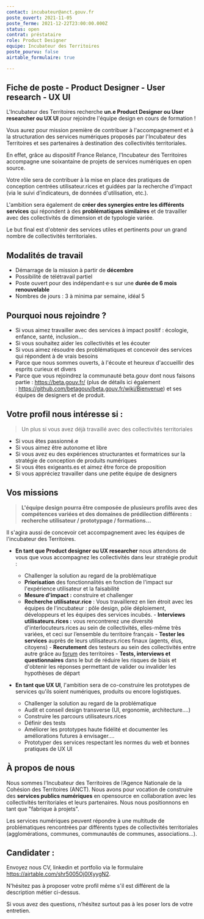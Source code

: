 ```yaml
---
contact: incubateur@anct.gouv.fr
poste_ouvert: 2021-11-05
poste_ferme: 2021-12-22T23:00:00.000Z
status: open
contrat: préstataire
role: Product Designer
equipe: Incubateur des Territoires
poste_pourvu: false
airtable_formulaire: true

---
```


## Fiche de poste - Product Designer - User research - UX UI

L'Incubateur des Territoires recherche **un.e Product Designer ou User researcher ou UX UI** pour rejoindre l'équipe design en cours de formation !

Vous aurez pour mission première de contribuer à l'accompagnement et à la structuration des services numériques proposés par l'Incubateur des Territoires et ses partenaires à destination des collectivités territoriales.

En effet, grâce au dispositif France Relance, l'Incubateur des Territoires accompagne une soixantaine de projets de services numériques en open source.

Votre rôle sera de contribuer à la mise en place des pratiques de conception centrées utilisateur.rices et guidées par la recherche d'impact (via le suivi d'indicateurs, de données d'utilisation, etc.).

L'ambition sera également de **créer des synergies entre les différents services** qui répondent à des **problématiques similaires** et de travailler avec des collectivités de dimension et de typologie variée.

Le but final est d'obtenir des services utiles et pertinents pour un grand nombre de collectivités territoriales.

## **Modalités de travail**

* Démarrage de la mission à partir de **décembre**
* Possibilité de télétravail partiel
* Poste ouvert pour des indépendant·e·s sur une **durée de 6 mois renouvelable**
* Nombres de jours : 3 à minima par semaine, idéal 5

## Pourquoi nous rejoindre ?

* Si vous aimez travailler avec des services à impact positif : écologie, enfance, santé, inclusion...
* Si vous souhaitez aider les collectivités et les écouter
* Si vous aimez résoudre des problématiques et concevoir des services qui répondent à de vrais besoins
* Parce que nous sommes ouverts, à l'écoute et heureux d'accueillir des esprits curieux et divers
* Parce que vous rejoindrez la communauté beta.gouv dont nous faisons partie : <https://beta.gouv.fr/> (plus de détails ici également : <https://github.com/betagouv/beta.gouv.fr/wiki/Bienvenue>) et ses équipes de designers et de produit.

## Votre profil nous intéresse si :

>Un plus si vous avez déjà travaillé avec des collectivités territoriales

* Si vous êtes passionné.e
* Si vous aimez être autonome et libre
* Si vous avez eu des expériences structurantes et formatrices sur la stratégie de conception de produits numériques
* Si vous êtes exigeants.es et aimez être force de proposition
* Si vous appréciez travailler dans une petite équipe de designers

## Vos missions

> **L'équipe design pourra être composée de plusieurs profils avec des compétences variées et des domaines de prédilection différents : recherche utilisateur / prototypage / formations...**

Il s'agira aussi de concevoir cet accompagnement avec les équipes de l'incubateur des Territoires.

* **En tant que Product designer ou UX researcher** nous attendons de vous que vous accompagnez les collectivités dans leur stratégie produit :

  * Challenger la solution au regard de la problématique
  * **Priorisation** des fonctionnalités en fonction de l'impact sur l'expérience utilisateur et la faisabilité
  * **Mesure d'impact :** construire et challenger
  * **Recherche utilisateur.rice** :
    Vous travaillerez en lien étroit avec les équipes de l'incubateur : pôle design, pôle déploiement, développeurs et les équipes des services incubés.
        - **Interviews utilisateurs.rices :** vous rencontrerez une diversité d'interlocuteurs.rices au sein de collectivités, elles-même très variées, et ceci sur l’ensemble du territoire français
        - **Tester les services** auprès de leurs utilisateurs.rices finaux (agents, élus, citoyens)
        - **Recrutement** des testeurs au sein des collectivités entre autre grâce au [forum](https://forum.incubateur.anct.gouv.fr/) des territoires
        - **Tests, interviews et questionnaires** dans le but de réduire les risques de biais et d'obtenir les réponses permettant de valider ou invalider les hypothèses de départ
* **En tant que UX UI**, l'ambition sera de co-construire les prototypes de services qu'ils soient numériques, produits ou encore logistiques.

  * Challenger la solution au regard de la problématique
  * Audit et conseil design transverse (UI, ergonomie, architecture....)
  * Construire les parcours utilisateurs.rices
  * Définir des tests
  * Améliorer les prototypes haute fidélité et documenter les améliorations futures à envisager....
  * Prototyper des services respectant les normes du web et bonnes pratiques de UX UI

## À propos de nous

Nous sommes l'Incubateur des Territoires de l’Agence Nationale de la Cohésion des Territoires (ANCT). Nous avons pour vocation de construire des **services publics numériques** en opensource en collaboration avec les collectivités territoriales et leurs partenaires. Nous nous positionnons en tant que "fabrique à projets".

Les services numériques peuvent répondre à une multitude de problématiques rencontrées par différents types de collectivités territoriales (agglomérations, communes, communautés de communes, associations...).

## Candidater :
Envoyez nous CV, linkedin et portfolio via le formulaire https://airtable.com/shr5005Oj0lXyygN2.

N'hésitez pas à proposer votre profil même s'il est différent de la description métier ci-dessus.

Si vous avez des questions, n’hésitez surtout pas à les poser lors de votre entretien.
